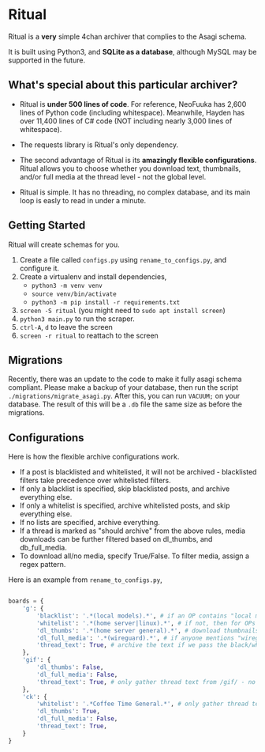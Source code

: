 # Ritual

Ritual is a **very** simple 4chan archiver that complies to the Asagi schema.

It is built using Python3, and **SQLite as a database**, although MySQL may be supported in the future.

## What's special about this particular archiver?

- Ritual is **under 500 lines of code**. For reference, NeoFuuka has 2,600 lines of Python code (including whitespace). Meanwhile, Hayden has over 11,400 lines of C# code (NOT including nearly 3,000 lines of whitespace).

- The requests library is Ritual's only dependency.

- The second advantage of Ritual is its **amazingly flexible configurations**. Ritual allows you to choose whether you download text, thumbnails, and/or full media at the thread level - not the global level.

- Ritual is simple. It has no threading, no complex database, and its main loop is easly to read in under a minute.


## Getting Started

Ritual will create schemas for you.

1. Create a file called `configs.py` using `rename_to_configs.py`, and configure it.
2. Create a virtualenv and install dependencies,
    - `python3 -m venv venv`
    - `source venv/bin/activate`
    - `python3 -m pip install -r requirements.txt`
3. `screen -S ritual` (you might need to `sudo apt install screen`)
4. `python3 main.py` to run the scraper.
5. `ctrl-A`, `d` to leave the screen
6. `screen -r ritual` to reattach to the screen


## Migrations

Recently, there was an update to the code to make it fully asagi schema compliant. Please make a backup of your database, then run the script `./migrations/migrate_asagi.py`. After this, you can run `VACUUM;` on your database. The result of this will be a `.db` file the same size as before the migrations.


## Configurations

Here is how the flexible archive configurations work.

- If a post is blacklisted and whitelisted, it will not be archived - blacklisted filters take precedence over whitelisted filters.
- If only a blacklist is specified, skip blacklisted posts, and archive everything else.
- If only a whitelist is specified, archive whitelisted posts, and skip everything else.
- If no lists are specified, archive everything.
- If a thread is marked as "should archive" from the above rules, media downloads can be further filtered based on dl_thumbs, and db_full_media.
- To download all/no media, specify True/False. To filter media, assign a regex pattern.

Here is an example from `rename_to_configs.py`,

```python

boards = {
    'g': {
        'blacklist': '.*(local models).*', # if an OP contains "local models" in the subject or comment - skip thread
        'whitelist': '.*(home server|linux).*', # if not, then for OPs with "home server" or "linux" in the subject or comment...
        'dl_thumbs': '.*(home server general).*', # download thumbnails, but ONLY if it's a "home server general"
        'dl_full_media': '.*(wireguard).*', # if anyone mentions "wireguard", get the full media if applicable
        'thread_text': True, # archive the text if we pass the black/white lists.
    },
    'gif': {
        'dl_thumbs': False,
        'dl_full_media': False,
        'thread_text': True, # only gather thread text from /gif/ - no files
    },
    'ck': {
        'whitelist': '.*Coffee Time General.*', # only gather thread text, and thumbnails from "Coffee Time General" threads on /ck/
        'dl_thumbs': True,
        'dl_full_media': False,
        'thread_text': True,
    }
}
```
